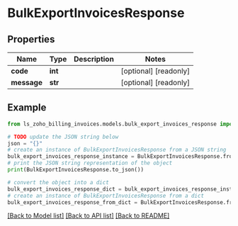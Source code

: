 # BulkExportInvoicesResponse


## Properties

Name | Type | Description | Notes
------------ | ------------- | ------------- | -------------
**code** | **int** |  | [optional] [readonly] 
**message** | **str** |  | [optional] [readonly] 

## Example

```python
from ls_zoho_billing_invoices.models.bulk_export_invoices_response import BulkExportInvoicesResponse

# TODO update the JSON string below
json = "{}"
# create an instance of BulkExportInvoicesResponse from a JSON string
bulk_export_invoices_response_instance = BulkExportInvoicesResponse.from_json(json)
# print the JSON string representation of the object
print(BulkExportInvoicesResponse.to_json())

# convert the object into a dict
bulk_export_invoices_response_dict = bulk_export_invoices_response_instance.to_dict()
# create an instance of BulkExportInvoicesResponse from a dict
bulk_export_invoices_response_from_dict = BulkExportInvoicesResponse.from_dict(bulk_export_invoices_response_dict)
```
[[Back to Model list]](../README.md#documentation-for-models) [[Back to API list]](../README.md#documentation-for-api-endpoints) [[Back to README]](../README.md)


